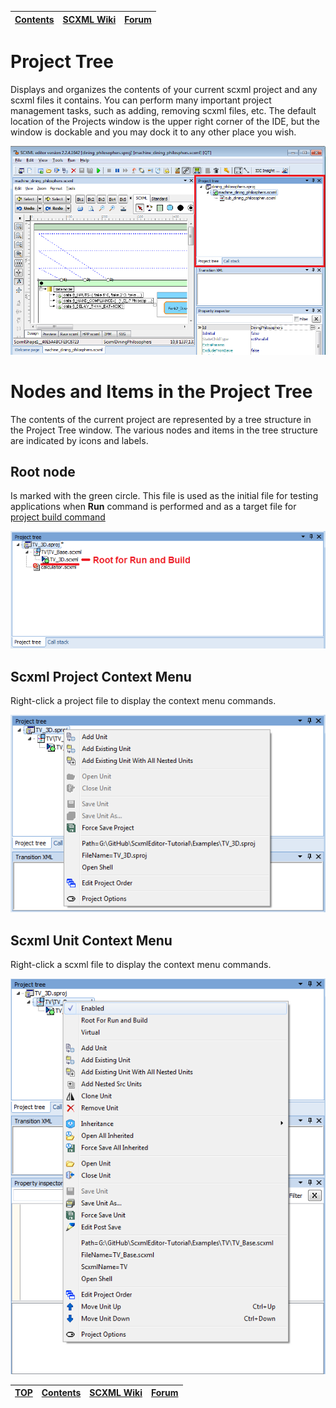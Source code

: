 <a name="top-anchor"/>

| [Contents](../README.md#table-of-contents) | [SCXML Wiki](https://alexzhornyak.github.io/SCXML-tutorial/) | [Forum](https://github.com/alexzhornyak/ScxmlEditor-Tutorial/discussions) |
|---|---|---|

# Project Tree
Displays and organizes the contents of your current scxml project and any scxml files it contains. You can perform many important project management tasks, such as adding, removing scxml files, etc. The default location of the Projects window is the upper right corner of the IDE, but the window is dockable and you may dock it to any other place you wish.

![ProjectTree_Preview](../Images/ProjectTree_Preview.png)

# Nodes and Items in the Project Tree
The contents of the current project are represented by a tree structure in the Project Tree window. The various nodes and items in the tree structure are indicated by icons and labels.

## Root node
Is marked with the green circle. This file is used as the initial file for testing applications when **Run** command is performed and as a target file for [project build command](ProjectBuild.md)

![ProjectTree_RootNode](../Images/ProjectTree_RootNode.png)

## Scxml Project Context Menu
Right-click a project file to display the context menu commands.

![ProjectTree_ProjMenu](../Images/ProjectTree_ProjMenu.png)

## Scxml Unit Context Menu
Right-click a scxml file to display the context menu commands.

![](../Images/ProjectTree_UnitMenu.png)

| [TOP](#top-anchor) | [Contents](../README.md#table-of-contents) | [SCXML Wiki](https://alexzhornyak.github.io/SCXML-tutorial/) | [Forum](https://github.com/alexzhornyak/ScxmlEditor-Tutorial/discussions) |
|---|---|---|---|
